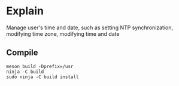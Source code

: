 # Explain

Manage user's time and date, such as setting NTP synchronization, modifying time zone, modifying time and date

## Compile

```
meson build -Dprefix=/usr
ninja -C build
sudo ninja -C build install
